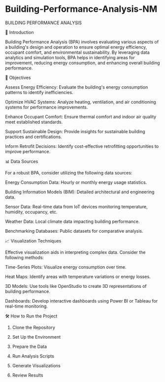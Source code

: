 # Building-Performance-Analysis-NM


BUILDING PERFORMANCE ANALYSIS


🏢 Introduction

Building Performance Analysis (BPA) involves evaluating various aspects of a building's design and operation to ensure optimal energy efficiency, occupant comfort, and environmental sustainability. By leveraging data analytics and simulation tools, BPA helps in identifying areas for improvement, reducing energy consumption, and enhancing overall building performance.


🎯 Objectives

Assess Energy Efficiency: Evaluate the building's energy consumption patterns to identify inefficiencies.

Optimize HVAC Systems: Analyze heating, ventilation, and air conditioning systems for performance improvements.

Enhance Occupant Comfort: Ensure thermal comfort and indoor air quality meet established standards.

Support Sustainable Design: Provide insights for sustainable building practices and certifications.

Inform Retrofit Decisions: Identify cost-effective retrofitting opportunities to improve performance.


📊 Data Sources

For a robust BPA, consider utilizing the following data sources:

Energy Consumption Data: Hourly or monthly energy usage statistics.

Building Information Models (BIM): Detailed architectural and engineering data.

Sensor Data: Real-time data from IoT devices monitoring temperature, humidity, occupancy, etc.

Weather Data: Local climate data impacting building performance.

Benchmarking Databases: Public datasets for comparative analysis.


📈 Visualization Techniques

Effective visualization aids in interpreting complex data. Consider the following methods:

Time-Series Plots: Visualize energy consumption over time.

Heat Maps: Identify areas with temperature variations or energy losses.

3D Models: Use tools like OpenStudio to create 3D representations of building performance.

Dashboards: Develop interactive dashboards using Power BI or Tableau for real-time monitoring.


🛠️ How to Run the Project

1. Clone the Repository

2. Set Up the Environment

3. Prepare the Data

4. Run Analysis Scripts

5. Generate Visualizations

6. Review Results






